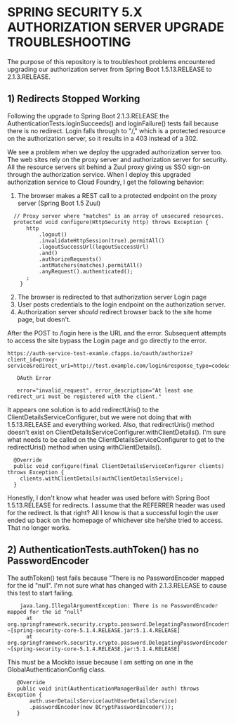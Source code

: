 # SPRING SECURITY 5.X AUTHORIZATION SERVER UPGRADE TROUBLESHOOTING

The purpose of this repository is to troubleshoot problems encountered upgrading our authorization server from Spring Boot 1.5.13.RELEASE to 2.1.3.RELEASE.

## 1) Redirects Stopped Working

Following the upgrade to Spring Boot 2.1.3.RELEASE the AuthenticationTests.loginSucceeds() and loginFailure() tests fail because there is no redirect.
Login falls through to "/," which is a protected resource on the authorization server, so it results in a 403 instead of a 302. 

We see a problem when we deploy the upgraded authorization server too. The web sites rely on the proxy server and authorization server for security. 
All the resource servers sit behind a Zuul proxy giving us SSO sign-on through the authorization service. When I deploy this upgraded authorization service to 
Cloud Foundry, I get the following behavior: 

1) The browser makes a REST call to a protected endpoint on the proxy server (Spring Boot 1.5 Zuul)

```
  // Proxy server where "matches" is an array of unsecured resources.
  protected void configure(HttpSecurity http) throws Exception {
      http
          .logout()
          .invalidateHttpSession(true).permitAll()
          .logoutSuccessUrl(logoutSuccessUrl)
          .and()
          .authorizeRequests()
          .antMatchers(matches).permitAll()
          .anyRequest().authenticated();
      ;
    }
```

2) The browser is redirected to that authorization server Login page
4) User posts credentials to the login endpoint on the authorization server.
5) Authorization server *should* redirect browser back to the site home page, but doesn't.

After the POST to /login here is the URL and the error. Subsequent attempts to access the site bypass the Login page and go directly to the error.

```
https://auth-service-test-examle.cfapps.io/oauth/authorize?client_id=proxy-service&redirect_uri=http://test.example.com/login&response_type=code&state=QihbF4

   OAuth Error
   
   error="invalid_request", error_description="At least one redirect_uri must be registered with the client."
```

It appears one solution is to add redirectUris() to the ClientDetailsServiceConfigurer, but we were not doing that with 1.5.13.RELEASE and everything worked.
Also, that redirectUris() method doesn't exist on ClientDetailsServiceConfigurer.withClientDetails(). I'm sure what needs to be called on the ClientDetailsServiceConfigurer
to get to the redirectUris() method when using withClientDetails(). 

```
  @Override
  public void configure(final ClientDetailsServiceConfigurer clients) throws Exception {
    clients.withClientDetails(authClientDetailsService);
  }
```

Honestly, I don't know what header was used before with Spring Boot 1.5.13.RELEASE for redirects. I assume that the REFERRER header was used for the redirect. Is that right? All I 
know is that a successful login the user ended up back on the homepage of whichever site he/she tried to access. That no longer works.

## 2) AuthenticationTests.authToken() has no PasswordEncoder

The authToken() test fails because "There is no PasswordEncoder mapped for the id "null". I'm not sure what has changed with 2.1.3.RELEASE to cause this test to start failing.

``` 
    java.lang.IllegalArgumentException: There is no PasswordEncoder mapped for the id "null"    
      at org.springframework.security.crypto.password.DelegatingPasswordEncoder$UnmappedIdPasswordEncoder.matches(DelegatingPasswordEncoder.java:244) ~[spring-security-core-5.1.4.RELEASE.jar:5.1.4.RELEASE]   
      at org.springframework.security.crypto.password.DelegatingPasswordEncoder.matches(DelegatingPasswordEncoder.java:198) ~[spring-security-core-5.1.4.RELEASE.jar:5.1.4.RELEASE]
```    
 	
This must be a Mockito issue because I am setting on one in the GlobalAuthenticationConfig class.

``` 
   @Override  
   public void init(AuthenticationManagerBuilder auth) throws Exception {  
       auth.userDetailsService(authUserDetailsService)  
       .passwordEncoder(new BCryptPasswordEncoder());   
   }
```	